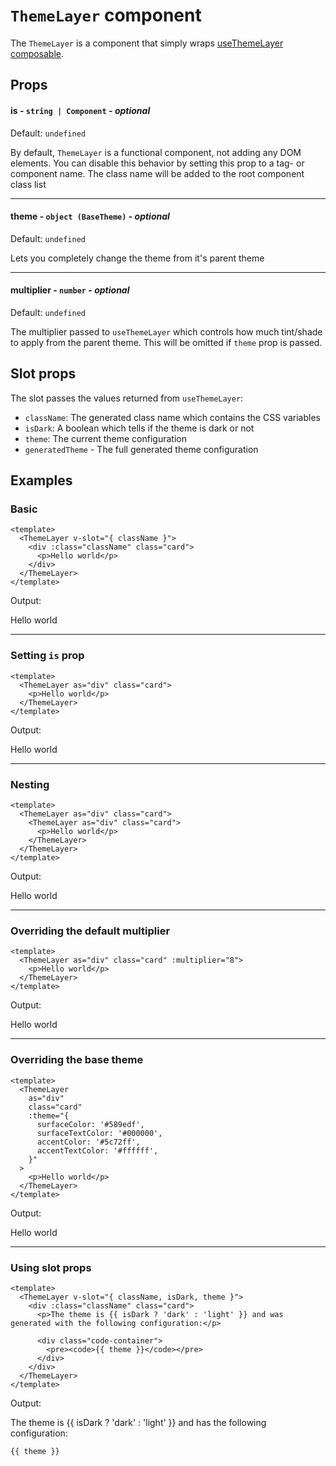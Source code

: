# `ThemeLayer` component

The `ThemeLayer` is a component that simply wraps [useThemeLayer composable](/guide/composables/use-theme-layer).

## Props

#### is - `string | Component` - _optional_

Default: `undefined`

By default, `ThemeLayer` is a functional component, not adding any DOM elements. You can disable this behavior by setting this prop to a tag- or component name. The class name will be added to the root component class list

---

#### theme - `object (BaseTheme)` - _optional_

Default: `undefined`

Lets you completely change the theme from it's parent theme

---

#### multiplier - `number` - _optional_

Default: `undefined`

The multiplier passed to `useThemeLayer` which controls how much tint/shade to apply from the parent theme. This will be omitted if `theme` prop is passed.

## Slot props

The slot passes the values returned from `useThemeLayer`:

- `className`: The generated class name which contains the CSS variables
- `isDark`: A boolean which tells if the theme is dark or not
- `theme`: The current theme configuration
- `generatedTheme` - The full generated theme configuration

## Examples

### Basic

```vue
<template>
  <ThemeLayer v-slot="{ className }">
    <div :class="className" class="card">
      <p>Hello world</p>
    </div>
  </ThemeLayer>
</template>
```

Output:

<ThemeLayer v-slot="{ className }">
  <div :class="className" class="card">
    <p>Hello world</p>
  </div>
</ThemeLayer>

---

### Setting `is` prop

```vue
<template>
  <ThemeLayer as="div" class="card">
    <p>Hello world</p>
  </ThemeLayer>
</template>
```

Output:

<ThemeLayer as="div" class="card">
  <p>Hello world</p>
</ThemeLayer>

---

### Nesting

```vue
<template>
  <ThemeLayer as="div" class="card">
    <ThemeLayer as="div" class="card">
      <p>Hello world</p>
    </ThemeLayer>
  </ThemeLayer>
</template>
```

Output:

<ThemeLayer as="div" class="card">
  <ThemeLayer as="div" class="card">
    <p>Hello world</p>
  </ThemeLayer>
</ThemeLayer>

---

### Overriding the default multiplier

```vue
<template>
  <ThemeLayer as="div" class="card" :multiplier="8">
    <p>Hello world</p>
  </ThemeLayer>
</template>
```

Output:

<ThemeLayer as="div" class="card" :multiplier="8">
  <p>Hello world</p>
</ThemeLayer>

---

### Overriding the base theme

```vue
<template>
  <ThemeLayer
    as="div"
    class="card"
    :theme="{
      surfaceColor: '#589edf',
      surfaceTextColor: '#000000',
      accentColor: '#5c72ff',
      accentTextColor: '#ffffff',
    }"
  >
    <p>Hello world</p>
  </ThemeLayer>
</template>
```

Output:

<ThemeLayer as="div" class="card"
  :theme="{
    surface: {
      background: '#589edf',
      text: '#000000',
    },
    accent: {
      background: '#5c72ff',
      text: '#ffffff',
    }
  }">

<p>Hello world</p>
</ThemeLayer>

---

### Using slot props

```vue
<template>
  <ThemeLayer v-slot="{ className, isDark, theme }">
    <div :class="className" class="card">
      <p>The theme is {{ isDark ? 'dark' : 'light' }} and was generated with the following configuration:</p>

      <div class="code-container">
        <pre><code>{{ theme }}</code></pre>
      </div>
    </div>
  </ThemeLayer>
</template>
```

Output:

<ThemeLayer v-slot="{ className, isDark, theme }">
  <div :class="className" class="card">
    <p>The theme is {{ isDark ? 'dark' : 'light' }} and has the following configuration:</p>
    <div un-max="h-32" un-overflow="auto" un-text="xs artivue-surface-text-alt-1" un-border="~ solid artivue-surface-border" un-rounded="xl" un-p="x-4 y-0" un-bg="artivue-surface-action">
      <pre un-m="t-0!"><code>{{ theme }}</code></pre>
    </div>
  </div>
</ThemeLayer>
